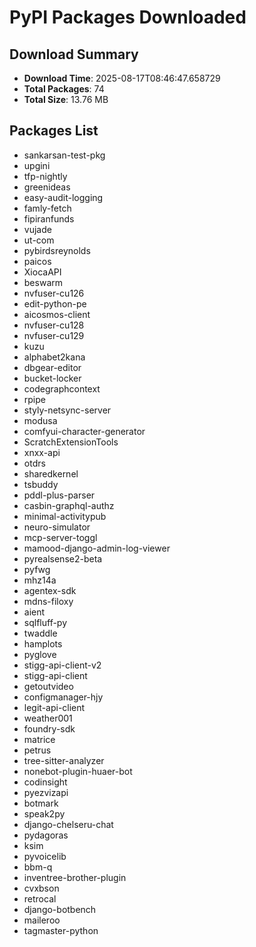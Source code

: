 # PyPI Packages Downloaded

## Download Summary
- **Download Time**: 2025-08-17T08:46:47.658729
- **Total Packages**: 74
- **Total Size**: 13.76 MB

## Packages List
- sankarsan-test-pkg
- upgini
- tfp-nightly
- greenideas
- easy-audit-logging
- famly-fetch
- fipiranfunds
- vujade
- ut-com
- pybirdsreynolds
- paicos
- XiocaAPI
- beswarm
- nvfuser-cu126
- edit-python-pe
- aicosmos-client
- nvfuser-cu128
- nvfuser-cu129
- kuzu
- alphabet2kana
- dbgear-editor
- bucket-locker
- codegraphcontext
- rpipe
- styly-netsync-server
- modusa
- comfyui-character-generator
- ScratchExtensionTools
- xnxx-api
- otdrs
- sharedkernel
- tsbuddy
- pddl-plus-parser
- casbin-graphql-authz
- minimal-activitypub
- neuro-simulator
- mcp-server-toggl
- mamood-django-admin-log-viewer
- pyrealsense2-beta
- pyfwg
- mhz14a
- agentex-sdk
- mdns-filoxy
- aient
- sqlfluff-py
- twaddle
- hamplots
- pyglove
- stigg-api-client-v2
- stigg-api-client
- getoutvideo
- configmanager-hjy
- legit-api-client
- weather001
- foundry-sdk
- matrice
- petrus
- tree-sitter-analyzer
- nonebot-plugin-huaer-bot
- codinsight
- pyezvizapi
- botmark
- speak2py
- django-chelseru-chat
- pydagoras
- ksim
- pyvoicelib
- bbm-q
- inventree-brother-plugin
- cvxbson
- retrocal
- django-botbench
- maileroo
- tagmaster-python
